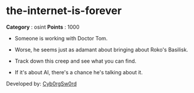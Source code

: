 # the-internet-is-forever

**Category** : osint
**Points** : 1000

 * Someone is working with Doctor Tom.
 * Worse, he seems just as adamant about bringing about Roko's Basilisk.
 * Track down this creep and see what you can find.
 * If it's about AI, there's a chance he's talking about it.

Developed by:	 [Cyb0rgSw0rd](https://github.com/alfredsimpson)



